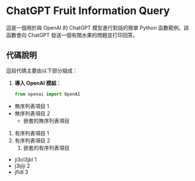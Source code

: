# ChatGPT Fruit Information Query

這是一個用於與 OpenAI 的 ChatGPT 模型進行對話的簡單 Python 函數範例。該函數會向 ChatGPT 發送一個有關水果的問題並打印回答。

## 代碼說明

這段代碼主要由以下部分組成：

1. **導入 OpenAI 模組**：
   ```python
   from openai import OpenAI

- 無序列表項目 1
- 無序列表項目 2
  - 嵌套的無序列表項目

1. 有序列表項目 1
2. 有序列表項目 2
   1. 嵌套的有序列表項目

- ji3cl3jkl 1
- j3ijiji 2
- jfidl 3
